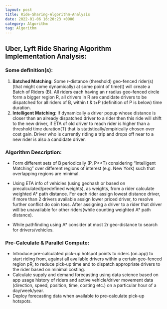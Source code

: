 ```yaml
---
layout: post
title: Ride-Sharing-Algorithm-Analysis
date: 2022-01-06 16:20:23 +0900
category: Algorithm
tag: Algorithm
---
```


## Uber, Lyft Ride Sharing Algorithm Implementation Analysis:

### Some definition(s):

1. **Batched Matching**: Some r-distance (threshold) geo-fenced rider(s) (that might come dynamically) at some point of time(t) will create a Batch of Riders (B). All riders each having an r radius geo-fenced circle form a bigger region R, all drivers in R are candidate drivers to be dispatched for all riders of B, within t & t+P (definition of P is below) time duration.
2. **Intelligent Matching**: If dynamically a driver popup whose distance is closer than an already dispatched driver to a rider then this ride will shift to the new driver, if ETA of old driver to reach rider is higher than a threshold time duration(T) that is statistically/empirically chosen over cost gain. Driver who is currently riding a trip and drops off near to a new rider is also a candidate driver.

### **Algorithm Description**:

* Form different sets of B periodically (P,  P<<T) considering “Intelligent Matching” over different regions of interest (e.g. New York) such that overlapping regions are minimal.
* Using ETA info of vehicles (using geohash or based on precalculated/predefined weights), as weights, from a rider calculate weighted A* path distance. For each rider assign lowest distance driver, if more than 2 drivers available assign lower priced driver, to resolve further conflict do coin toss. After assigning a driver to a rider that driver will be unavailable for other riders(while counting weighted A* path distance).

* While pathfinding using A* consider at most 2r geo-distance to search for drivers/vehicles.


### **Pre-Calculate & Parallel Compute:**

* Introduce pre-calculated pick-up hotspot points to riders (on app) to start riding from, against all available drivers within a certain geo-fenced region pR, to reduce pick-up time and to dispatch appropriate drivers to the rider based on minimal costing.
* Calculate supply and demand forecasting using data science based on app usage history of riders and active vehicle/driver movement data (direction, speed, position, time, costing etc.) on a particular hour of a day/week/year.
* Deploy forecasting data when available to pre-calculate pick-up hotspots.
